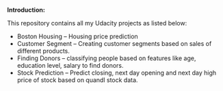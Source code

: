 **Introduction:**

This repository contains all my Udacity projects as listed below:

*	Boston Housing – Housing price prediction 
*	Customer Segment – Creating customer segments based on sales of different products.
*	Finding Donors – classifying people based on features like age, education level, salary to find donors.
*	Stock Prediction – Predict closing, next day opening and next day high price of stock based on quandl stock data.


